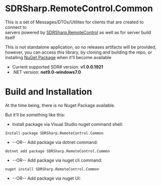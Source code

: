 # SDRSharp.RemoteControl.Common

This is a set of Messages/DTOs/Utilites for clients that are created to connect to \
servers powered by [SDRSharp.RemoteControl](https://github.com/ZecosMAX/SDRSharp.RemoteControl) as well as for server build itself

This is not standalone application, so no releases artifacts will be provided,\
however, you can access this library, by cloning and building the repo, or installing [NuGet Package](https://www.nuget.org/) when it'll become available

- Current supported SDR# version: **v1.0.0.1921**
- .NET version: **net9.0-windows7.0**

# Build and Installation
At the time being, there is no Nuget Package available.

But it'll be something like this:

* Install package via Visual Studio nuget command shell:
```
Install-package SDRSharp.RemoteControl.Common
```
* --OR-- Add package via dotnet command:
```
dotnet add package SDRSharp.RemoteControl.Common
```
* --OR-- Add package via nuget cli command:
```
nuget install SDRSharp.RemoteControl.Common
```
* --OR-- Add package via nuget UI:
